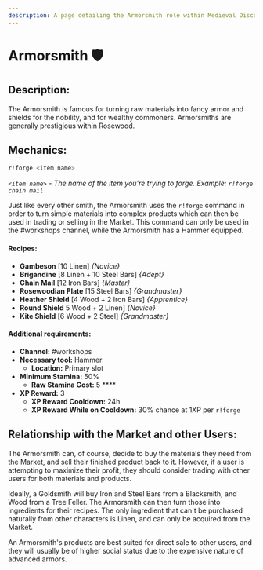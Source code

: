 ```yaml
---
description: A page detailing the Armorsmith role within Medieval Discord.
---
```


# Armorsmith 🛡️

## Description:

The Armorsmith is famous for turning raw materials into fancy armor and shields for the nobility, and for wealthy commoners. Armorsmiths are generally prestigious within Rosewood.

## Mechanics:

```javascript
r!forge <item name>
```

_`<item name>`_ _- The name of the item you're trying to forge. Example:_ _`r!forge chain mail`_

Just like every other smith, the Armorsmith uses the `r!forge` command in order to turn simple materials into complex products which can then be used in trading or selling in the Market. This command can only be used in the \#workshops channel, while the Armorsmith has a Hammer equipped.

#### Recipes:

* **Gambeson** \[10 Linen\] _{Novice}_
* **Brigandine** \[8 Linen + 10 Steel Bars\] _{Adept}_
* **Chain Mail** \[12 Iron Bars\] _{Master}_
* **Rosewoodian Plate** \[15 Steel Bars\] _{Grandmaster}_
* **Heather Shield** \[4 Wood + 2 Iron Bars\] _{Apprentice}_
* **Round Shield** 5 Wood + 2 Linen\] _{Novice}_
* **Kite Shield** \[6 Wood + 2 Steel\] _{Grandmaster}_

#### Additional requirements:

* **Channel:** \#workshops
* **Necessary tool:** Hammer
  * **Location:** Primary slot
* **Minimum Stamina:** 50%
  * **Raw Stamina Cost:** 5 ****
* **XP Reward:** 3
  * **XP Reward Cooldown:** 24h
  * **XP Reward While on Cooldown:** 30% chance at 1XP per `r!forge`

## Relationship with the Market and other Users:

The Armorsmith can, of course, decide to buy the materials they need from the Market, and sell their finished product back to it. However, if a user is attempting to maximize their profit, they should consider trading with other users for both materials and products.

Ideally, a Goldsmith will buy Iron and Steel Bars from a Blacksmith, and Wood from a Tree Feller. The Armorsmith can then turn those into ingredients for their recipes. The only ingredient that can't be purchased naturally from other characters is Linen, and can only be acquired from the Market.

An Armorsmith's products are best suited for direct sale to other users, and they will usually be of higher social status due to the expensive nature of advanced armors.

